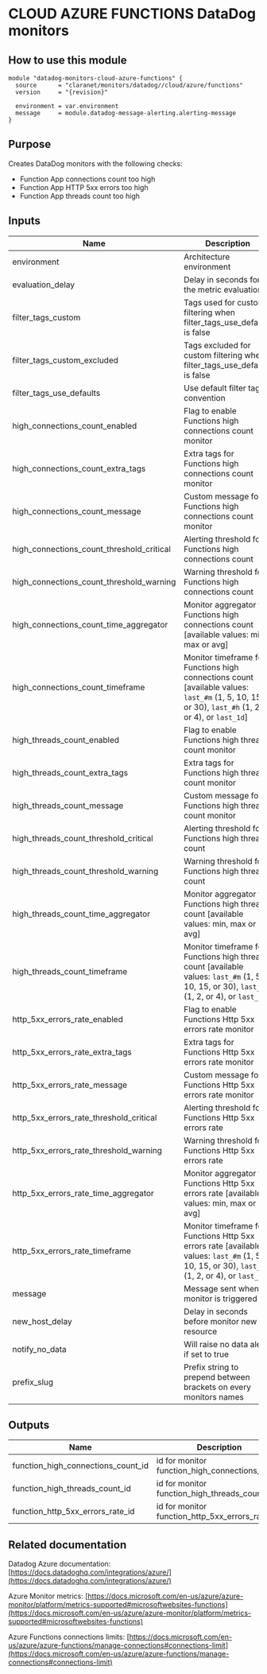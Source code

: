 # CLOUD AZURE FUNCTIONS DataDog monitors

## How to use this module

```hcl
module "datadog-monitors-cloud-azure-functions" {
  source      = "claranet/monitors/datadog//cloud/azure/functions"
  version     = "{revision}"

  environment = var.environment
  message     = module.datadog-message-alerting.alerting-message
}

```

## Purpose

Creates DataDog monitors with the following checks:

- Function App connections count too high
- Function App HTTP 5xx errors too high
- Function App threads count too high

## Inputs

| Name | Description | Type | Default | Required |
|------|-------------|------|---------|:-----:|
| environment | Architecture environment | `string` | n/a | yes |
| evaluation\_delay | Delay in seconds for the metric evaluation | `number` | `900` | no |
| filter\_tags\_custom | Tags used for custom filtering when filter\_tags\_use\_defaults is false | `string` | `"*"` | no |
| filter\_tags\_custom\_excluded | Tags excluded for custom filtering when filter\_tags\_use\_defaults is false | `string` | `""` | no |
| filter\_tags\_use\_defaults | Use default filter tags convention | `string` | `"true"` | no |
| high\_connections\_count\_enabled | Flag to enable Functions high connections count monitor | `string` | `"true"` | no |
| high\_connections\_count\_extra\_tags | Extra tags for Functions high connections count monitor | `list(string)` | `[]` | no |
| high\_connections\_count\_message | Custom message for Functions high connections count monitor | `string` | `""` | no |
| high\_connections\_count\_threshold\_critical | Alerting threshold for Functions high connections count | `number` | `590` | no |
| high\_connections\_count\_threshold\_warning | Warning threshold for Functions high connections count | `number` | `550` | no |
| high\_connections\_count\_time\_aggregator | Monitor aggregator for Functions high connections count [available values: min, max or avg] | `string` | `"min"` | no |
| high\_connections\_count\_timeframe | Monitor timeframe for Functions high connections count [available values: `last_#m` (1, 5, 10, 15, or 30), `last_#h` (1, 2, or 4), or `last_1d`] | `string` | `"last_5m"` | no |
| high\_threads\_count\_enabled | Flag to enable Functions high threads count monitor | `string` | `"true"` | no |
| high\_threads\_count\_extra\_tags | Extra tags for Functions high threads count monitor | `list(string)` | `[]` | no |
| high\_threads\_count\_message | Custom message for Functions high threads count monitor | `string` | `""` | no |
| high\_threads\_count\_threshold\_critical | Alerting threshold for Functions high threads count | `number` | `510` | no |
| high\_threads\_count\_threshold\_warning | Warning threshold for Functions high threads count | `number` | `490` | no |
| high\_threads\_count\_time\_aggregator | Monitor aggregator for Functions high threads count [available values: min, max or avg] | `string` | `"min"` | no |
| high\_threads\_count\_timeframe | Monitor timeframe for Functions high threads count [available values: `last_#m` (1, 5, 10, 15, or 30), `last_#h` (1, 2, or 4), or `last_1d`] | `string` | `"last_5m"` | no |
| http\_5xx\_errors\_rate\_enabled | Flag to enable Functions Http 5xx errors rate monitor | `string` | `"true"` | no |
| http\_5xx\_errors\_rate\_extra\_tags | Extra tags for Functions Http 5xx errors rate monitor | `list(string)` | `[]` | no |
| http\_5xx\_errors\_rate\_message | Custom message for Functions Http 5xx errors rate monitor | `string` | `""` | no |
| http\_5xx\_errors\_rate\_threshold\_critical | Alerting threshold for Functions Http 5xx errors rate | `number` | `20` | no |
| http\_5xx\_errors\_rate\_threshold\_warning | Warning threshold for Functions Http 5xx errors rate | `number` | `10` | no |
| http\_5xx\_errors\_rate\_time\_aggregator | Monitor aggregator for Functions Http 5xx errors rate [available values: min, max or avg] | `string` | `"min"` | no |
| http\_5xx\_errors\_rate\_timeframe | Monitor timeframe for Functions Http 5xx errors rate [available values: `last_#m` (1, 5, 10, 15, or 30), `last_#h` (1, 2, or 4), or `last_1d`] | `string` | `"last_5m"` | no |
| message | Message sent when a monitor is triggered | `any` | n/a | yes |
| new\_host\_delay | Delay in seconds before monitor new resource | `number` | `300` | no |
| notify\_no\_data | Will raise no data alert if set to true | `bool` | `true` | no |
| prefix\_slug | Prefix string to prepend between brackets on every monitors names | `string` | `""` | no |

## Outputs

| Name | Description |
|------|-------------|
| function\_high\_connections\_count\_id | id for monitor function\_high\_connections\_count |
| function\_high\_threads\_count\_id | id for monitor function\_high\_threads\_count |
| function\_http\_5xx\_errors\_rate\_id | id for monitor function\_http\_5xx\_errors\_rate |

## Related documentation

Datadog Azure documentation: [https://docs.datadoghq.com/integrations/azure/](https://docs.datadoghq.com/integrations/azure/)

Azure Monitor metrics: [https://docs.microsoft.com/en-us/azure/azure-monitor/platform/metrics-supported#microsoftwebsites-functions](https://docs.microsoft.com/en-us/azure/azure-monitor/platform/metrics-supported#microsoftwebsites-functions)

Azure Functions connections limits: [https://docs.microsoft.com/en-us/azure/azure-functions/manage-connections#connections-limit](https://docs.microsoft.com/en-us/azure/azure-functions/manage-connections#connections-limit)
